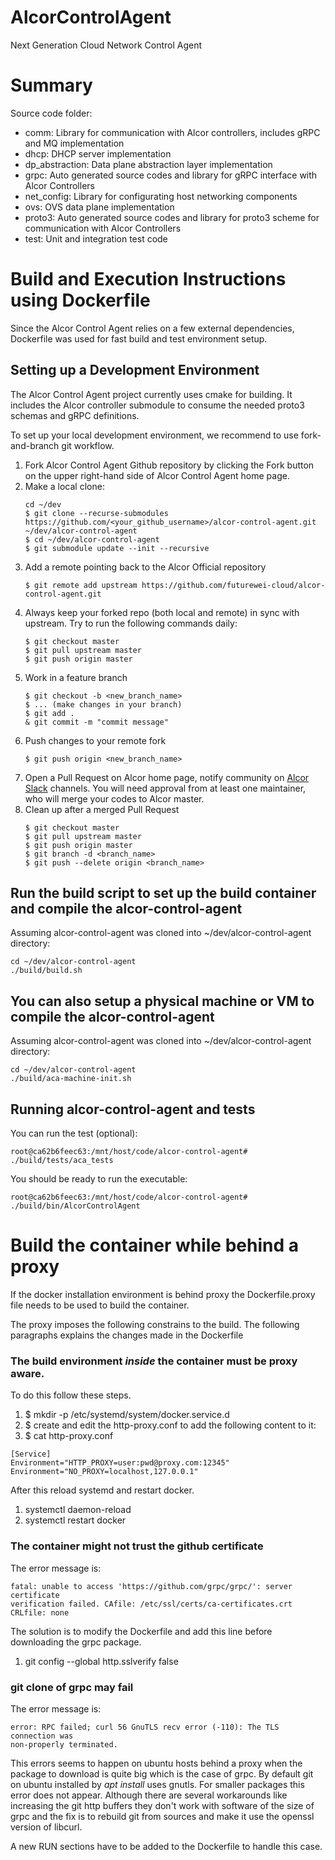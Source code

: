 # AlcorControlAgent
Next Generation Cloud Network Control Agent

# Summary
Source code folder:

- comm: Library for communication with Alcor controllers, includes gRPC and MQ implementation
- dhcp: DHCP server implementation
- dp_abstraction: Data plane abstraction layer implementation
- grpc: Auto generated source codes and library for gRPC interface with Alcor Controllers
- net_config: Library for configurating host networking components
- ovs: OVS data plane implementation
- proto3: Auto generated source codes and library for proto3 scheme for communication with Alcor Controllers
- test: Unit and integration test code

# Build and Execution Instructions using Dockerfile
Since the Alcor Control Agent relies on a few external dependencies, Dockerfile was used for fast build and test environment setup.

## Setting up a Development Environment
The Alcor Control Agent project currently uses cmake for building. It includes the Alcor controller submodule to consume the needed proto3 schemas and gRPC definitions.

To set up your local development environment, we recommend to use fork-and-branch git workflow.

1. Fork Alcor Control Agent Github repository by clicking the Fork button on the upper right-hand side of Alcor Control Agent home page.
2. Make a local clone:
    ```
    cd ~/dev
    $ git clone --recurse-submodules https://github.com/<your_github_username>/alcor-control-agent.git ~/dev/alcor-control-agent
    $ cd ~/dev/alcor-control-agent
    $ git submodule update --init --recursive
    ```
3. Add a remote pointing back to the Alcor Official repository
    ```
    $ git remote add upstream https://github.com/futurewei-cloud/alcor-control-agent.git 
    ```
4. Always keep your forked repo (both local and remote) in sync with upstream. Try to run the following commands daily:
    ```
    $ git checkout master
    $ git pull upstream master
    $ git push origin master
    ```
5. Work in a feature branch
    ```
    $ git checkout -b <new_branch_name>
    $ ... (make changes in your branch)
    $ git add .
    & git commit -m "commit message"
    ```
6. Push changes to your remote fork
    ```
    $ git push origin <new_branch_name>
    ```
7. Open a Pull Request on Alcor home page, notify community on [Alcor Slack](https://alcor-networking.slack.com/) channels.
You will need approval from at least one maintainer, who will merge your codes to Alcor master.
8. Clean up after a merged Pull Request
    ```
    $ git checkout master
    $ git pull upstream master
    $ git push origin master
    $ git branch -d <branch_name>
    $ git push --delete origin <branch_name>
    ```

## Run the build script to set up the build container and compile the alcor-control-agent
Assuming alcor-control-agent was cloned into ~/dev/alcor-control-agent directory:
```Shell
cd ~/dev/alcor-control-agent
./build/build.sh
```

## You can also setup a physical machine or VM to compile the alcor-control-agent
Assuming alcor-control-agent was cloned into ~/dev/alcor-control-agent directory:
```Shell
cd ~/dev/alcor-control-agent
./build/aca-machine-init.sh
```

## Running alcor-control-agent and tests
You can run the test (optional):
```Shell
root@ca62b6feec63:/mnt/host/code/alcor-control-agent# ./build/tests/aca_tests
```

You should be ready to run the executable:
```Shell
root@ca62b6feec63:/mnt/host/code/alcor-control-agent# ./build/bin/AlcorControlAgent
```

# Build the container while behind a proxy

If the docker installation environment is behind proxy the Dockerfile.proxy file needs
to be used to build the container.

The proxy imposes the following constrains to the build.
The following paragraphs explains the changes made in the Dockerfile

### The build environment _inside_ the container must be proxy aware.

To do this follow these steps.

1. $ mkdir -p /etc/systemd/system/docker.service.d
2. $ create and edit the http-proxy.conf to add the following content to it:
3. $ cat http-proxy.conf

```
[Service]
Environment="HTTP_PROXY=user:pwd@proxy.com:12345"
Environment="NO_PROXY=localhost,127.0.0.1"
```

After this reload systemd and restart docker.

1. systemctl daemon-reload
2. systemctl restart docker

### The container might not trust the github certificate

The error message is:

```
fatal: unable to access 'https://github.com/grpc/grpc/': server certificate
verification failed. CAfile: /etc/ssl/certs/ca-certificates.crt CRLfile: none
```

The solution is to modify the Dockerfile and add this line before downloading
the grpc package.

1. git config --global http.sslverify false

### git clone of grpc may fail

The error message is:

```
error: RPC failed; curl 56 GnuTLS recv error (-110): The TLS connection was
non-properly terminated.
```
This errors seems to happen on ubuntu hosts behind a proxy when the
package to download is quite big which is the case of grpc. By default
git on ubuntu installed by _apt install_ uses gnutls. For smaller packages this
error does not appear. Although there are several workarounds like increasing
the git http buffers they don't work with software of the size of grpc and the
fix is to rebuild git from sources and make it use the openssl
version of libcurl.

A new RUN sections have to be added to the Dockerfile to handle this case.
